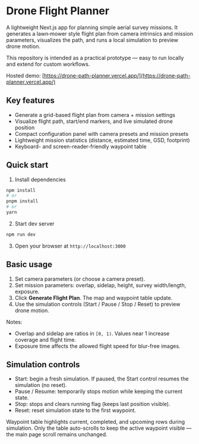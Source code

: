# Drone Flight Planner

A lightweight Next.js app for planning simple aerial survey missions. It generates a lawn‑mower style flight plan from camera intrinsics and mission parameters, visualizes the path, and runs a local simulation to preview drone motion.

This repository is intended as a practical prototype — easy to run locally and extend for custom workflows.

Hosted demo: [https://drone-path-planner.vercel.app/](https://drone-path-planner.vercel.app/)

## Key features

- Generate a grid-based flight plan from camera + mission settings
- Visualize flight path, start/end markers, and live simulated drone position
- Compact configuration panel with camera presets and mission presets
- Lightweight mission statistics (distance, estimated time, GSD, footprint)
- Keyboard- and screen-reader-friendly waypoint table

## Quick start

1. Install dependencies

```bash
npm install
# or
pnpm install
# or
yarn
```

2. Start dev server

```bash
npm run dev
```

3. Open your browser at `http://localhost:3000`


## Basic usage

1. Set camera parameters (or choose a camera preset).
2. Set mission parameters: overlap, sidelap, height, survey width/length, exposure.
3. Click **Generate Flight Plan**. The map and waypoint table update.
4. Use the simulation controls (Start / Pause / Stop / Reset) to preview drone motion.

Notes:
- Overlap and sidelap are ratios in `[0, 1)`. Values near 1 increase coverage and flight time.
- Exposure time affects the allowed flight speed for blur-free images.

## Simulation controls

- Start: begin a fresh simulation. If paused, the Start control resumes the simulation (no reset).
- Pause / Resume: temporarily stops motion while keeping the current state.
- Stop: stops and clears running flag (keeps last position visible).
- Reset: reset simulation state to the first waypoint.

Waypoint table highlights current, completed, and upcoming rows during simulation. Only the table auto-scrolls to keep the active waypoint visible — the main page scroll remains unchanged.
